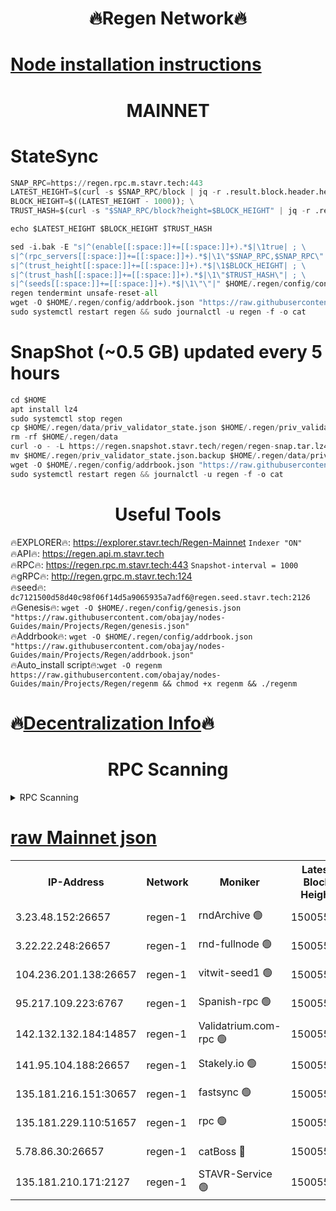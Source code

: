 <h1 align="center"> 🔥Regen Network🔥</h1>

[Node installation instructions](https://github.com/obajay/nodes-Guides/tree/main/Projects/Regen)
=
<h1 align="center"> MAINNET</h1>

# StateSync
```python
SNAP_RPC=https://regen.rpc.m.stavr.tech:443
LATEST_HEIGHT=$(curl -s $SNAP_RPC/block | jq -r .result.block.header.height); \
BLOCK_HEIGHT=$((LATEST_HEIGHT - 1000)); \
TRUST_HASH=$(curl -s "$SNAP_RPC/block?height=$BLOCK_HEIGHT" | jq -r .result.block_id.hash)

echo $LATEST_HEIGHT $BLOCK_HEIGHT $TRUST_HASH

sed -i.bak -E "s|^(enable[[:space:]]+=[[:space:]]+).*$|\1true| ; \
s|^(rpc_servers[[:space:]]+=[[:space:]]+).*$|\1\"$SNAP_RPC,$SNAP_RPC\"| ; \
s|^(trust_height[[:space:]]+=[[:space:]]+).*$|\1$BLOCK_HEIGHT| ; \
s|^(trust_hash[[:space:]]+=[[:space:]]+).*$|\1\"$TRUST_HASH\"| ; \
s|^(seeds[[:space:]]+=[[:space:]]+).*$|\1\"\"|" $HOME/.regen/config/config.toml
regen tendermint unsafe-reset-all
wget -O $HOME/.regen/config/addrbook.json "https://raw.githubusercontent.com/obajay/nodes-Guides/main/Projects/Regen/addrbook.json"
sudo systemctl restart regen && sudo journalctl -u regen -f -o cat
```
# SnapShot (~0.5 GB) updated every 5 hours
```python
cd $HOME
apt install lz4
sudo systemctl stop regen
cp $HOME/.regen/data/priv_validator_state.json $HOME/.regen/priv_validator_state.json.backup
rm -rf $HOME/.regen/data
curl -o - -L https://regen.snapshot.stavr.tech/regen/regen-snap.tar.lz4 | lz4 -c -d - | tar -x -C $HOME/.regen --strip-components 2
mv $HOME/.regen/priv_validator_state.json.backup $HOME/.regen/data/priv_validator_state.json
wget -O $HOME/.regen/config/addrbook.json "https://raw.githubusercontent.com/obajay/nodes-Guides/main/Projects/Regen/addrbook.json"
sudo systemctl restart regen && journalctl -u regen -f -o cat
```

 <h1 align="center"> Useful Tools</h1>

🔥EXPLORER🔥:     https://explorer.stavr.tech/Regen-Mainnet        `Indexer "ON"` \
🔥API🔥:          https://regen.api.m.stavr.tech \
🔥RPC🔥:          https://regen.rpc.m.stavr.tech:443              `Snapshot-interval = 1000` \
🔥gRPC🔥:         http://regen.grpc.m.stavr.tech:124 \
🔥seed🔥:      `dc7121500d58d40c98f06f14d5a9065935a7adf6@regen.seed.stavr.tech:2126` \
🔥Genesis🔥:   `wget -O $HOME/.regen/config/genesis.json "https://raw.githubusercontent.com/obajay/nodes-Guides/main/Projects/Regen/genesis.json"` \
🔥Addrbook🔥:  `wget -O $HOME/.regen/config/addrbook.json "https://raw.githubusercontent.com/obajay/nodes-Guides/main/Projects/Regen/addrbook.json"` \
🔥Auto_install script🔥:`wget -O regenm https://raw.githubusercontent.com/obajay/nodes-Guides/main/Projects/Regen/regenm && chmod +x regenm && ./regenm`

🔥[Decentralization Info](https://github.com/obajay/StateSync-snapshots/tree/main/Projects/Regen/Decentralization)🔥
=
<h1 align="center"> RPC Scanning</h1>

<details>
<summary>RPC Scanning</summary>

<h2 align="center"> We scan nodes in real time every 4 hours. And we provide the final result of RPC endpoints.
We cannot influence the operation of these nodes in any way. </h2>


```python
If Voting Power is higher than 0 --> then the Node is a validator of the network and may be subject to attack and be a potential threat to the chain.
```
```python
We marked such validators with a red symbol
```

</details>

[raw Mainnet json](https://rpc-check.regenm.stavr.tech/regenm/rpc-regenm-result.json)
=


<table><tr><th>IP-Address</th><th>Network</th><th>Moniker</th><th>Latest Block Height</th><th>Earliest Block Height</th><th>Catching Up</th><th>Tx Index</th><th>Voting Power</th><th>Scan Time</th></tr><tr><td>3.23.48.152:26657</td><td>regen-1</td><td>rndArchive 🟢</td><td>15005558</td><td>1</td><td>False</td><td>on</td><td>0</td><td>2024-03-06T20:35:46.838930171UTC</td></tr><tr><td>3.22.22.248:26657</td><td>regen-1</td><td>rnd-fullnode 🟢</td><td>15005557</td><td>4134001</td><td>False</td><td>on</td><td>0</td><td>2024-03-06T20:35:44.183270602UTC</td></tr><tr><td>104.236.201.138:26657</td><td>regen-1</td><td>vitwit-seed1 🟢</td><td>15005552</td><td>8943001</td><td>False</td><td>on</td><td>0</td><td>2024-03-06T20:35:16.384192063UTC</td></tr><tr><td>95.217.109.223:6767</td><td>regen-1</td><td>Spanish-rpc 🟢</td><td>15005560</td><td>10068001</td><td>False</td><td>on</td><td>0</td><td>2024-03-06T20:35:59.958330394UTC</td></tr><tr><td>142.132.132.184:14857</td><td>regen-1</td><td>Validatrium.com-rpc 🟢</td><td>15005560</td><td>11175001</td><td>False</td><td>on</td><td>0</td><td>2024-03-06T20:36:00.186924327UTC</td></tr><tr><td>141.95.104.188:26657</td><td>regen-1</td><td>Stakely.io 🟢</td><td>15005556</td><td>13442501</td><td>False</td><td>on</td><td>0</td><td>2024-03-06T20:35:35.383413567UTC</td></tr><tr><td>135.181.216.151:30657</td><td>regen-1</td><td>fastsync 🟢</td><td>15005558</td><td>14457001</td><td>False</td><td>off</td><td>0</td><td>2024-03-06T20:35:49.441787249UTC</td></tr><tr><td>135.181.229.110:51657</td><td>regen-1</td><td>rpc 🟢</td><td>15005555</td><td>14844001</td><td>False</td><td>on</td><td>0</td><td>2024-03-06T20:35:33.120745259UTC</td></tr><tr><td>5.78.86.30:26657</td><td>regen-1</td><td>catBoss 🔴</td><td>15005563</td><td>14962001</td><td>False</td><td>on</td><td>9028958623</td><td>2024-03-06T20:36:17.512229835UTC</td></tr><tr><td>135.181.210.171:2127</td><td>regen-1</td><td>STAVR-Service 🟢</td><td>15005564</td><td>15005001</td><td>False</td><td>on</td><td>0</td><td>2024-03-06T20:36:21.871359371UTC</td></tr></table>